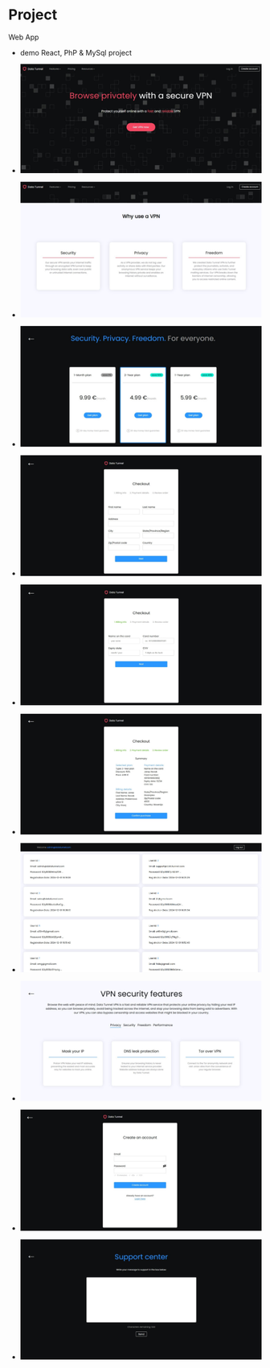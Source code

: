 # Project
Web App
- demo React, PhP & MySql project


- ![landing page](https://github.com/klinar-fri/DataTunnel/blob/main/screenshot/Screenshot%202024-12-01%20124831.jpg)

- ![why use vpn](https://github.com/klinar-fri/DataTunnel/blob/main/screenshot/Screenshot%202024-12-01%20124939.jpg)

- ![checkout](https://github.com/klinar-fri/DataTunnel/blob/main/screenshot/Screenshot%202024-12-01%20125000.jpg)

- ![checkout](https://github.com/klinar-fri/DataTunnel/blob/main/screenshot/Screenshot%202024-12-01%20125307.jpg)

- ![checkout](https://github.com/klinar-fri/DataTunnel/blob/main/screenshot/Screenshot%202024-12-01%20125331.jpg)

- ![checkout](https://github.com/klinar-fri/DataTunnel/blob/main/screenshot/Screenshot%202024-12-01%20125240.jpg)

- ![admin](https://github.com/klinar-fri/DataTunnel/blob/main/screenshot/Screenshot%202024-12-01%20165703.jpg)

- ![features](https://github.com/klinar-fri/DataTunnel/blob/main/screenshot/Screenshot%202024-12-01%20125358.jpg)

- ![register](https://github.com/klinar-fri/DataTunnel/blob/main/screenshot/Screenshot%202024-12-01%20125501.jpg)

- ![support](https://github.com/klinar-fri/DataTunnel/blob/main/screenshot/Screenshot%202024-12-01%20125432.jpg)
